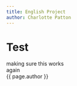 ```yaml
---
title: English Project
author: Charlotte Patton
---
```

# Test
making sure this works<br>
again<br>
{{ page.author }}
